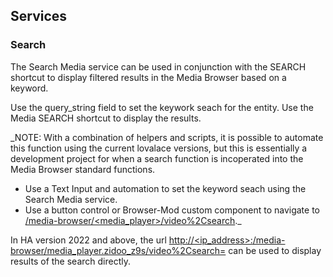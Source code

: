 ## Services

### Search

The Search Media service can be used in conjunction with the SEARCH shortcut to display filtered results in the Media Browser based on a keyword.

Use the query_string field to set the keywork seach for the entity.  Use the Media SEARCH shortcut to display the results.

_NOTE:  With a combination of helpers and scripts, it is possible to automate this function using the current lovalace versions, but this is essentially a development project for when a search function is incoperated into the Media Browser standard functions.  
- Use a Text Input and automation to set the keyword seach using the  Search Media service.
- Use a button control or Browser-Mod custom component to navigate to [/media-browser/<media_player>/video%2Csearch]()._

In HA version 2022 and above, the url [http://<ip_address>:<port>/media-browser/media_player.zidoo_z9s/video%2Csearch=<keyword>]() can be used to display results of the search directly.

